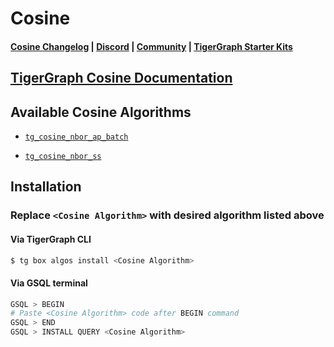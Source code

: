 
# Cosine

#### [Cosine Changelog](https://github.com/tigergraph/gsql-graph-algorithms/blob/master/algorithms/Similarity/cosine/CHANGELOG.md) | [Discord](https://discord.gg/vFbmPyvJJN) | [Community](https://community.tigergraph.com) | [TigerGraph Starter Kits](https://github.com/zrougamed/TigerGraph-Starter-Kits-Parser)

## [TigerGraph Cosine Documentation](https://docs.tigergraph.com/graph-ml/current/similarity-algorithms/cosine-similarity-of-neighborhoods-single-source)

## Available Cosine Algorithms 

* [`tg_cosine_nbor_ap_batch`](https://github.com/tigergraph/gsql-graph-algorithms/blob/master/algorithms/Similarity/cosine/all_pairs/tg_cosine_nbor_ap_batch.gsql)

* [`tg_cosine_nbor_ss`](https://github.com/tigergraph/gsql-graph-algorithms/blob/master/algorithms/Similarity/cosine/single_source/tg_cosine_nbor_ss.gsql)

## Installation 

### Replace `<Cosine Algorithm>` with desired algorithm listed above 

#### Via TigerGraph CLI

```bash
$ tg box algos install <Cosine Algorithm>
```

#### Via GSQL terminal

```bash
GSQL > BEGIN
# Paste <Cosine Algorithm> code after BEGIN command
GSQL > END 
GSQL > INSTALL QUERY <Cosine Algorithm>
```
